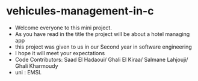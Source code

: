 # vehicules-management-in-c


* Welcome everyone to this mini project.
 * As you have read in the title the project will be about a hotel managing app
 * this project was given to us in our Second year in software engineering
 * I hope it will meet your expectations
 * Code Contributors: Saad El Hadaoui/ Ghali El Kiraa/ Salmane Lahjouji/ Ghali Kharmoudy
 * uni : EMSI.
